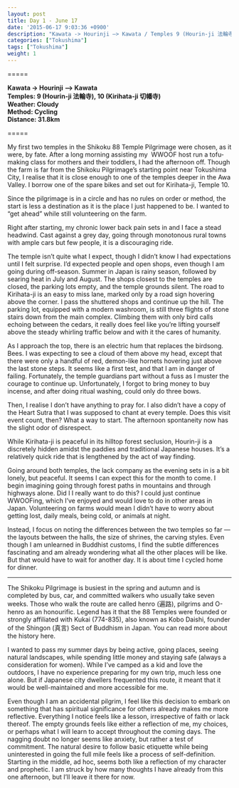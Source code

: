```yaml
---
layout: post
title: Day 1 - June 17 
date: '2015-06-17 9:03:36 +0900'
description: "Kawata -> Hourinji –> Kawata / Temples 9 (Hourin-ji 法輪寺), 10 (Kirihata-ji 切幡寺)"
categories: ["Tokushima"]
tags: ["Tokushima"]
weight: 1
---
```

=====

**Kawata -> Hourinji –> Kawata**  
**Temples: 9 (Hourin-ji 法輪寺), 10 (Kirihata-ji 切幡寺)**  
**Weather: Cloudy**  
**Method: Cycling**  
**Distance: 31.8km**

=====

My first two temples in the Shikoku 88 Temple Pilgrimage were chosen, as it were, by fate. After a long morning assisting my  WWOOF host run a tofu-making class for mothers and their toddlers, I had the afternoon off. Though the farm is far from the Shikoku Pilgrimage’s starting point near Tokushima City, I realise that it is close enough to one of the temples deeper in the Awa Valley. I borrow one of the spare bikes and set out for Kirihata-ji, Temple 10.

Since the pilgrimage is in a circle and has no rules on order or method, the start is less a destination as it is the place I just happened to be. I wanted to “get ahead” while still volunteering on the farm.

Right after starting, my chronic lower back pain sets in and I face a stead headwind. Cast against a grey day, going through monotonous rural towns with ample cars but few people, it is a discouraging ride.

The temple isn’t quite what I expect, though I didn’t know I had expectations until I felt surprise. I’d expected people and open shops, even though I am going during off-season. Summer in Japan is rainy season, followed by searing heat in July and August. The shops closest to the temples are closed, the parking lots empty, and the temple grounds silent. 
The road to Kirihata-ji is an easy to miss lane, marked only by a road sign hovering above the corner. I pass the shuttered shops and continue up the hill. The parking lot, equipped with a modern washroom, is still three flights of stone stairs down from the main complex. Climbing them with only bird calls echoing between the cedars, it really does feel like you’re lifting yourself above the steady whirling traffic below and with it the cares of humanity.

As I approach the top, there is an electric hum that replaces the birdsong. Bees. I was expecting to see a cloud of them above my head, except that there were only a handful of red, demon-like hornets hovering just above the last stone steps. It seems like a first test, and that I am in danger of failing.
Fortunately, the temple guardians part without a fuss as I muster the courage to continue up. Unfortunately, I forgot to bring money to buy incense, and after doing ritual washing, could only do three bows. 

Then, I realise I don’t have anything to pray for. I also didn’t have a copy of the Heart Sutra that I was supposed to chant at every temple. Does this visit event count, then? What a way to start. The afternoon spontaneity now has the slight odor of disrespect.

While Kirihata-ji is peaceful in its hilltop forest seclusion, Hourin-ji is a discretely hidden amidst the paddies and traditional Japanese houses. It’s a relatively quick ride that is lengthened by the act of way finding. 

Going around both temples, the lack company as the evening sets in is a bit lonely, but peaceful. It seems I can expect this for the month to come. I begin imagining going through forest paths in mountains and through highways alone. Did I I really want to do this? I could just continue WWOOFing, which I’ve enjoyed and would love to do in other areas in Japan. Volunteering on farms would mean I didn’t have to worry about getting lost, daily meals, being cold, or animals at night.

Instead, I focus on noting the differences between the two temples so far — the layouts between the halls, the size of shrines, the carving styles. Even though I am unlearned in Buddhist customs, I find the subtle differences fascinating and am already wondering what all the other places will be like. But that would have to wait for another day. It is about time I cycled home for dinner.

***

The Shikoku Pilgrimage is busiest in the spring and autumn and is completed by bus, car, and committed walkers who usually take seven weeks. Those who walk the route are called henro (遍路), pilgrims and O-henro as an honourific. Legend has it that the 88 Temples were founded or strongly affiliated with Kukai (774-835), also known as Kobo Daishi, founder of the Shingon (真言) Sect of Buddhism in Japan. You can read more about the history here. 

I wanted to pass my summer days by being active, going places, seeing natural landscapes, while spending little money and staying safe (always a consideration for women). While I’ve camped as a kid and love the outdoors, I have no experience preparing for my own trip, much less one alone. But if Japanese city dwellers frequented this route, it meant that it would be well-maintained and more accessible for me.

Even though I am an accidental pilgrim, I feel like this decision to embark on something that has spiritual significance for others already makes me more reflective. Everything I notice feels like a lesson, irrespective of faith or lack thereof. The empty grounds feels like either a reflection of me, my choices, or perhaps what I will learn to accept throughout the coming days. The nagging doubt no longer seems like anxiety, but rather a test of commitment. The natural desire to follow basic etiquette while being uninterested in going the full mile feels like a process of self-definition. Starting in the middle, ad hoc, seems both like a reflection of my character and prophetic. I am struck by how many thoughts I have already from this one afternoon, but I’ll leave it there for now.

